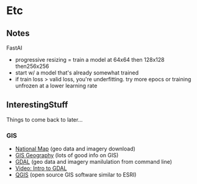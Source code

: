 # Etc

## Notes

FastAI
* progressive resizing = train a model at 64x64 then 128x128 then256x256
* start w/ a model that's already somewhat trained 
* if train loss > valid loss, you're underfitting.  try more epocs or training unfrozen at a lower learning rate

## InterestingStuff
Things to come back to later...

### GIS
* [National Map](https://viewer.nationalmap.gov/basic/) (geo data and imagery download)
* [GIS Geography](https://gisgeography.com/) (lots of good info on GIS)
* [GDAL](https://www.gdal.org/gdal_translate.html) (geo data and imagery manilulation from command line)
* [Video: Intro to GDAL](https://www.youtube.com/watch?v=N_dmiQI1s24)
* [QGIS](https://www.qgis.org/en/site/index.html) (open source GIS software similar to ESRI)
